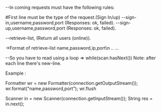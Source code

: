
--In coming requests must have the following rules:

#First line must be the type of the request.(Sign In/up)
--sign-in,username,password,port (Responses: ok, failed).
--sign-up,username,password,port (Responses: ok, failed).

--retrieve-list, (Return all users (online)).

->Format of retrieve-list
name,password,ip,port\n
..
...

--So you have to read using a loop => while(scan.hasNext())
Note: after each line there's new-line.


Example :

Formatter wr = new Formatter(connection.getOutputStream());
wr.format("name,password,port");
wr.flush

Scanner in = new Scanner(connection.getInputStream());
String res = in.next();
